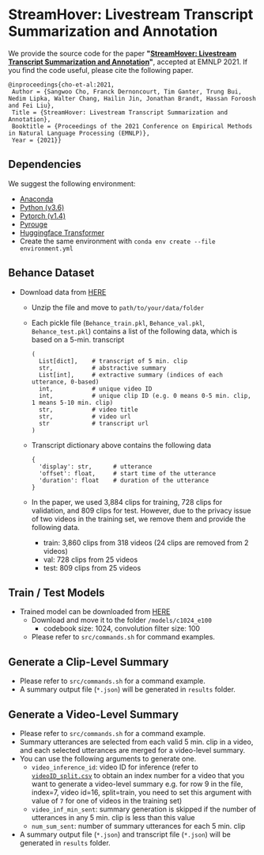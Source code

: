 # StreamHover: Livestream Transcript Summarization and Annotation

We provide the source code for the paper **"[StreamHover: Livestream Transcript Summarization and Annotation](https://arxiv.org/pdf/2109.05160.pdf)"**, accepted at EMNLP 2021. If you find the code useful, please cite the following paper.

```
@inproceedings{cho-et-al:2021,
 Author = {Sangwoo Cho, Franck Dernoncourt, Tim Ganter, Trung Bui, Nedim Lipka, Walter Chang, Hailin Jin, Jonathan Brandt, Hassan Foroosh and Fei Liu},
 Title = {StreamHover: Livestream Transcript Summarization and Annotation},
 Booktitle = {Proceedings of the 2021 Conference on Empirical Methods in Natural Language Processing (EMNLP)},
 Year = {2021}}
```

## Dependencies

We suggest the following environment:

  - [Anaconda](https://anaconda.org/)
  - [Python (v3.6)](https://www.anaconda.com/download/)
  - [Pytorch (v1.4)](https://pytorch.org/get-started/locally/)
  - [Pyrouge](https://pypi.org/project/pyrouge/)
  - [Huggingface Transformer](https://github.com/huggingface/transformers)
  - Create the same environment with `conda env create --file environment.yml`


## Behance Dataset

  - Download data from [HERE](https://drive.google.com/file/d/1kMmMX7ceYLOZuhdsgi_Qahc269Bpipha/view?usp=sharing) 
    - Unzip the file and move to `path/to/your/data/folder`           
    - Each pickle file (`Behance_train.pkl`, `Behance_val.pkl`, `Behance_test.pkl`) contains a list of the following data, which is based on a 5-min. transcript      
      ```
      (
      	List[dict],    # transcript of 5 min. clip
      	str,           # abstractive summary
      	List[int],     # extractive summary (indices of each utterance, 0-based)
      	int,           # unique video ID
      	int,           # unique clip ID (e.g. 0 means 0-5 min. clip, 1 means 5-10 min. clip)
      	str,           # video title
      	str,           # video url
      	str            # transcript url
      )
      ```
      
    - Transcript dictionary above contains the following data
      ``` 
      {
      	'display': str,      # utterance
      	'offset': float,     # start time of the utterance
      	'duration': float    # duration of the utterance
      }
      ```
      
    - In the paper, we used 3,884 clips for training, 728 clips for validation, and 809 clips for test. However, due to the privacy issue of two videos in the training set, we remove them and provide the following data.
      - train: 3,860 clips from 318 videos (24 clips are removed from 2 videos)
      - val: 728 clips from 25 videos
      - test: 809 clips from 25 videos

## Train / Test Models

- Trained model can be downloaded from [HERE](https://drive.google.com/file/d/1rn-OsnnvNUkM-iSF9aEB6rEEqn9A_w2Z/view?usp=sharing) 
  - Download and move it to the folder `/models/c1024_e100`
    - codebook size: 1024, convolution filter size: 100
  - Please refer to `src/commands.sh` for command examples.

## Generate a Clip-Level Summary

- Please refer to `src/commands.sh` for a command example.
- A summary output file (`*.json`) will be generated in `results` folder.

## Generate a Video-Level Summary

- Please refer to `src/commands.sh` for a command example.
- Summary utterances are selected from each valid 5 min. clip in a video, and each selected utterances are merged for a video-level summary.
- You can use the following arguments to generate one.
  - `video_inference_id`: video ID for inference (refer to [`videoID_split.csv`](https://drive.google.com/file/d/1M8jdj35zuJ0V_SoOgPQ9KNWnKcVTo9PF/view?usp=sharing) to obtain an index number for a video that you want to generate a video-level summary e.g. for row 9 in the file, index=7, video id=16, split=train, you need to set this argument with value of `7` for one of videos in the training set)
  - `video_inf_min_sent`: summary generation is skipped if the number of utterances in any 5 min. clip is less than this value
  - `num_sum_sent`: number of summary utterances for each 5 min. clip
- A summary output file (`*.json`) and transcript file (`*.json`) will be generated in `results` folder.
